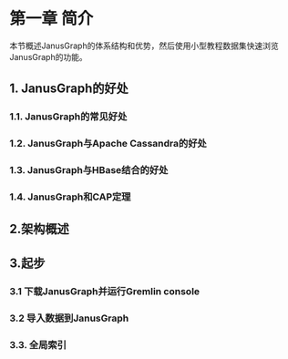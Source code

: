 # 第一章 简介

本节概述JanusGraph的体系结构和优势，然后使用小型教程数据集快速浏览JanusGraph的功能。

## 1. JanusGraph的好处
### 1.1. JanusGraph的常见好处
### 1.2. JanusGraph与Apache Cassandra的好处
### 1.3. JanusGraph与HBase结合的好处
### 1.4. JanusGraph和CAP定理

## 2.架构概述

## 3.起步

### 3.1 下载JanusGraph并运行Gremlin console
### 3.2 导入数据到JanusGraph
### 3.3. 全局索引